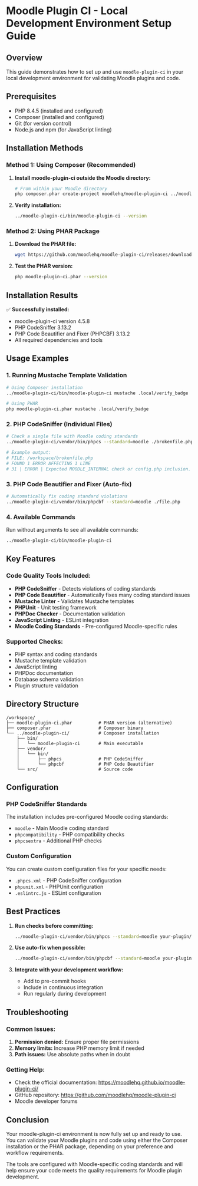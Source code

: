 # Moodle Plugin CI - Local Development Environment Setup Guide

## Overview
This guide demonstrates how to set up and use `moodle-plugin-ci` in your local development environment for validating Moodle plugins and code.

## Prerequisites
- PHP 8.4.5 (installed and configured)
- Composer (installed and configured)
- Git (for version control)
- Node.js and npm (for JavaScript linting)

## Installation Methods

### Method 1: Using Composer (Recommended)

1. **Install moodle-plugin-ci outside the Moodle directory:**
   ```bash
   # From within your Moodle directory
   php composer.phar create-project moodlehq/moodle-plugin-ci ../moodle-plugin-ci ^4
   ```

2. **Verify installation:**
   ```bash
   ../moodle-plugin-ci/bin/moodle-plugin-ci --version
   ```

### Method 2: Using PHAR Package

1. **Download the PHAR file:**
   ```bash
   wget https://github.com/moodlehq/moodle-plugin-ci/releases/download/4.5.8/moodle-plugin-ci.phar
   ```

2. **Test the PHAR version:**
   ```bash
   php moodle-plugin-ci.phar --version
   ```

## Installation Results

✅ **Successfully installed:**
- moodle-plugin-ci version 4.5.8
- PHP CodeSniffer 3.13.2
- PHP Code Beautifier and Fixer (PHPCBF) 3.13.2
- All required dependencies and tools

## Usage Examples

### 1. Running Mustache Template Validation
```bash
# Using Composer installation
../moodle-plugin-ci/bin/moodle-plugin-ci mustache .local/verify_badge

# Using PHAR
php moodle-plugin-ci.phar mustache .local/verify_badge
```

### 2. PHP CodeSniffer (Individual Files)
```bash
# Check a single file with Moodle coding standards
../moodle-plugin-ci/vendor/bin/phpcs --standard=moodle ./brokenfile.php

# Example output:
# FILE: /workspace/brokenfile.php
# FOUND 1 ERROR AFFECTING 1 LINE
# 31 | ERROR | Expected MOODLE_INTERNAL check or config.php inclusion.
```

### 3. PHP Code Beautifier and Fixer (Auto-fix)
```bash
# Automatically fix coding standard violations
../moodle-plugin-ci/vendor/bin/phpcbf --standard=moodle ./file.php
```

### 4. Available Commands
Run without arguments to see all available commands:
```bash
../moodle-plugin-ci/bin/moodle-plugin-ci
```

## Key Features

### Code Quality Tools Included:
- **PHP CodeSniffer** - Detects violations of coding standards
- **PHP Code Beautifier** - Automatically fixes many coding standard issues
- **Mustache Linter** - Validates Mustache templates
- **PHPUnit** - Unit testing framework
- **PHPDoc Checker** - Documentation validation
- **JavaScript Linting** - ESLint integration
- **Moodle Coding Standards** - Pre-configured Moodle-specific rules

### Supported Checks:
- PHP syntax and coding standards
- Mustache template validation
- JavaScript linting
- PHPDoc documentation
- Database schema validation
- Plugin structure validation

## Directory Structure
```
/workspace/
├── moodle-plugin-ci.phar          # PHAR version (alternative)
├── composer.phar                  # Composer binary
└── ../moodle-plugin-ci/           # Composer installation
    ├── bin/
    │   └── moodle-plugin-ci       # Main executable
    ├── vendor/
    │   └── bin/
    │       ├── phpcs              # PHP CodeSniffer
    │       └── phpcbf             # PHP Code Beautifier
    └── src/                       # Source code
```

## Configuration

### PHP CodeSniffer Standards
The installation includes pre-configured Moodle coding standards:
- `moodle` - Main Moodle coding standard
- `phpcompatibility` - PHP compatibility checks
- `phpcsextra` - Additional PHP checks

### Custom Configuration
You can create custom configuration files for your specific needs:
- `.phpcs.xml` - PHP CodeSniffer configuration
- `phpunit.xml` - PHPUnit configuration
- `.eslintrc.js` - ESLint configuration

## Best Practices

1. **Run checks before committing:**
   ```bash
   ../moodle-plugin-ci/vendor/bin/phpcs --standard=moodle your-plugin/
   ```

2. **Use auto-fix when possible:**
   ```bash
   ../moodle-plugin-ci/vendor/bin/phpcbf --standard=moodle your-plugin/
   ```

3. **Integrate with your development workflow:**
   - Add to pre-commit hooks
   - Include in continuous integration
   - Run regularly during development

## Troubleshooting

### Common Issues:
1. **Permission denied:** Ensure proper file permissions
2. **Memory limits:** Increase PHP memory limit if needed
3. **Path issues:** Use absolute paths when in doubt

### Getting Help:
- Check the official documentation: https://moodlehq.github.io/moodle-plugin-ci/
- GitHub repository: https://github.com/moodlehq/moodle-plugin-ci
- Moodle developer forums

## Conclusion

Your moodle-plugin-ci environment is now fully set up and ready to use. You can validate your Moodle plugins and code using either the Composer installation or the PHAR package, depending on your preference and workflow requirements.

The tools are configured with Moodle-specific coding standards and will help ensure your code meets the quality requirements for Moodle plugin development.